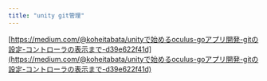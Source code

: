 ```yaml
---
title: "unity git管理"
---
```


[https://medium.com/@koheitabata/unityで始めるoculus-goアプリ開発-gitの設定-コントローラの表示まで-d39e622f41d](https://medium.com/@koheitabata/unityで始めるoculus-goアプリ開発-gitの設定-コントローラの表示まで-d39e622f41d)
